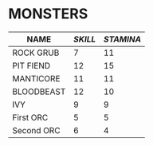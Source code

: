 # MONSTERS

| NAME       | *SKILL* | *STAMINA* |
| ---------- | ------- | --------- |
| ROCK GRUB  | 7       | 11        |
| PIT FIEND  | 12      | 15        |
| MANTICORE  | 11      | 11        |
| BLOODBEAST | 12      | 10        |
| IVY        | 9       | 9         |
| First ORC  | 5       | 5         |
| Second ORC | 6       | 4         |

